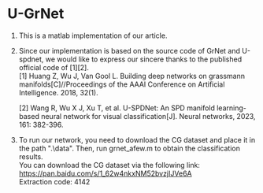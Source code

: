 # U-GrNet

1. This is a matlab implementation of our article.

2. Since our implementation is based on the source code of GrNet and U-spdnet, we would like to express our sincere thanks to the published official code of [1][2].  
   [1] Huang Z, Wu J, Van Gool L. Building deep networks on grassmann manifolds[C]//Proceedings of the AAAI Conference on Artificial Intelligence. 2018, 32(1).

   [2] Wang R, Wu X J, Xu T, et al. U-SPDNet: An SPD manifold learning-based neural network for visual classification[J]. Neural networks, 2023, 161: 382-396.

4. To run our network, you need to download the CG dataset and place it in the path ".\data". Then, run grnet_afew.m to obtain the classification results.  
   You can download the CG dataset via the following link: https://pan.baidu.com/s/1_62w4nkxNM52bvzjIJVe6A  
   Extraction code: 4142
